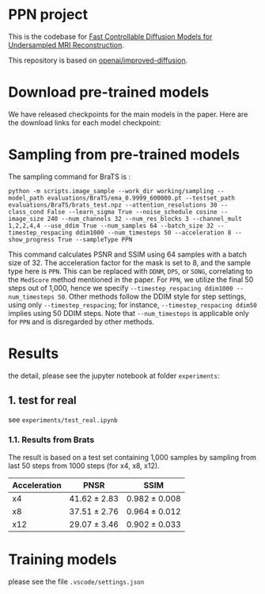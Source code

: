 # PPN project

This is the codebase for [Fast Controllable Diffusion Models for Undersampled MRI Reconstruction](https://arxiv.org/abs/2311.12078).

This repository is based on [openai/improved-diffusion](https://github.com/openai/improved-diffusion).

# Download pre-trained models   

We have released checkpoints for the main models in the paper. Here are the download links for each model checkpoint:

 <!-- * 64x64 classifier: [64x64_classifier.pt](https://openaipublic.blob.core.windows.net/diffusion/jul-2021/64x64_classifier.pt) -->
 

# Sampling from pre-trained models

The sampling command for BraTS is :

```python -m scripts.image_sample --work_dir working/sampling --model_path evaluations/BraTS/ema_0.9999_600000.pt --testset_path evaluations/BraTS/brats_test.npz --attention_resolutions 30 --class_cond False --learn_sigma True --noise_schedule cosine --image_size 240 --num_channels 32 --num_res_blocks 3 --channel_mult 1,2,2,4,4 --use_ddim True --num_samples 64 --batch_size 32 --timestep_respacing ddim1000 --num_timesteps 50 --acceleration 8 --show_progress True --sampleType PPN```

This command calculates PSNR and SSIM using 64 samples with a batch size of 32. The acceleration factor for the mask is set to 8, and the sample type here is `PPN`. This can be replaced with `DDNM`, `DPS`, or `SONG`, correlating to the `MedScore` method mentioned in the paper. For `PPN`, we utilize the final 50 steps out of 1,000, hence we specify `--timestep_respacing ddim1000 --num_timesteps 50`. Other methods follow the DDIM style for step settings, using only `--timestep_respacing`; for instance, `--timestep_respacing ddim50` implies using 50 DDIM steps. Note that `--num_timesteps` is applicable only for `PPN` and is disregarded by other methods.


# Results

the detail, please see the jupyter notebook at folder `experiments`:

## 1. test for real
see `experiments/test_real.ipynb`

### 1.1. Results from Brats

The result is based on a test set containing 1,000 samples by sampling from last 50 steps from 1000 steps (for x4, x8, x12).

| Acceleration          | PNSR  | SSIM |
|------------------|------|-----------|
| x4   | $41.62\pm 2.83$ | $0.982\pm 0.008$      |
| x8 | $37.51\pm 2.76$ | $0.964\pm 0.012$      |
| x12   | $29.07\pm 3.46$ | $0.902\pm 0.033$      |




# Training models
please see the file `.vscode/settings.json`

<!-- Training diffusion models is described in the [parent repository](https://github.com/openai/improved-diffusion). Training a classifier is similar. We assume you have put training hyperparameters into a `TRAIN_FLAGS` variable, and classifier hyperparameters into a `CLASSIFIER_FLAGS` variable. Then you can run:

```
mpiexec -n N python scripts/classifier_train.py --data_dir path/to/imagenet $TRAIN_FLAGS $CLASSIFIER_FLAGS
```

Make sure to divide the batch size in `TRAIN_FLAGS` by the number of MPI processes you are using.

Here are flags for training the 128x128 classifier. You can modify these for training classifiers at other resolutions:

```sh
TRAIN_FLAGS="--iterations 300000 --anneal_lr True --batch_size 256 --lr 3e-4 --save_interval 10000 --weight_decay 0.05"
CLASSIFIER_FLAGS="--image_size 128 --classifier_attention_resolutions 32,16,8 --classifier_depth 2 --classifier_width 128 --classifier_pool attention --classifier_resblock_updown True --classifier_use_scale_shift_norm True"
``` -->
